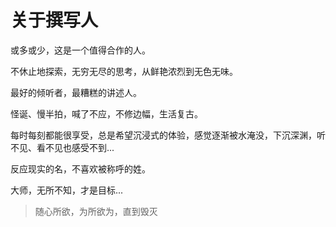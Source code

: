 # 关于撰写人

或多或少，这是一个值得合作的人。

不休止地探索，无穷无尽的思考，从鲜艳浓烈到无色无味。

最好的倾听者，最糟糕的讲述人。

怪诞、慢半拍，喊了不应，不修边幅，生活复古。

每时每刻都能很享受，总是希望沉浸式的体验，感觉逐渐被水淹没，下沉深渊，听不见、看不见也感受不到...

反应现实的名，不喜欢被称呼的姓。

大师，无所不知，才是目标...

> 随心所欲，为所欲为，直到毁灭